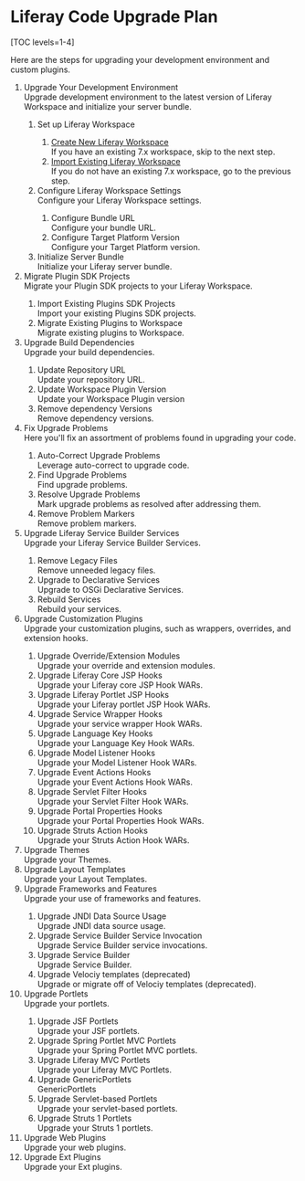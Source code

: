 # Liferay Code Upgrade Plan 

[TOC levels=1-4]

<p>
Here are the steps for upgrading your development environment and custom plugins.
</p>

<ol id="root">
    <li>
        <div class="title">Upgrade Your Development Environment</div>
        <div class="description">Upgrade development environment to the latest version of Liferay Workspace and initialize your server bundle.</div>
    </li>
    <ol>
        <li>
            <div class="title">Set up Liferay Workspace</div>
        </li>
        <ol>
            <li commandId="create_new_liferay_workspace">
                <div class="title"><a href="https://web-community-beta.wedeploy.io/web/guest/docs/7-2/reference/-/knowledge_base/reference/tooling">Create New Liferay Workspace</a></div>
                <div class="description">If you have an existing 7.x workspace, skip to the next step.</div>
            </li>
            <li commandId="import_existing_liferay_workspace">
                <div class="title"><a href="https://web-community-beta.wedeploy.io/web/guest/docs/7-2/reference/-/knowledge_base/reference/blade-cli">Import Existing Liferay Workspace</a></div>
                <div class="description">If you do not have an existing 7.x workspace, go to the previous step.</div>
            </li>
        </ol>
        <li>
            <div class="title">Configure Liferay Workspace Settings</div>
            <div class="description">Configure your Liferay Workspace settings.</div>
        </li>
        <ol>
            <li commandId="configure_bundle_url">
                <div class="title">Configure Bundle URL</div>
                <div class="description">Configure your bundle URL.</div>
            </li>
            <li commandId="configure_target_platform_version">
                <div class="title">Configure Target Platform Version</div>
                <div class="description">Configure your Target Platform version.</div>
            </li>
        </ol>
        <li commandId="initialize_server_bundle">
            <div class="title">Initialize Server Bundle</div>
            <div class="description">Initialize your Liferay server bundle.</div>
        </li>
    </ol>
    <li>
        <div class="title">Migrate Plugin SDK Projects</div>
        <div class="description">Migrate your Plugin SDK projects to your Liferay Workspace.</div>
    </li>
    <ol>
        <li commandId="import_existing_plugins_sdk">
            <div class="title">Import Existing Plugins SDK Projects</div>
            <div class="description">Import your existing Plugins SDK projects.</div>
        </li>
        <li commandId="migrate_existing_plugins_to_workspace">
            <div class="title">Migrate Existing Plugins to Workspace</div>
            <div class="description">Migrate existing plugins to Workspace.</div>
        </li>
    </ol>
    <li>
        <div class="title">Upgrade Build Dependencies</div>
        <div class="description">Upgrade your build dependencies.</div>
    </li>
    <ol>
        <li>
            <div class="title">Update Repository URL</div>
            <div class="description">Update your repository URL.</div>
        </li>
        <li>
            <div class="title">Update Workspace Plugin Version</div>
            <div class="description">Update your Workspace Plugin version</div>
        </li>
        <li>
            <div class="title">Remove dependency Versions</div>
            <div class="description">Remove dependency versions.</div>
        </li>
    </ol>
    <li>
        <div class="title">Fix Upgrade Problems</div>
        <div class="description">Here you'll fix an assortment of problems found in upgrading your code.</div>
    </li>
    <ol>
        <li commandId="auto_correct_find_upgrade_problems">
            <div class="title">Auto-Correct Upgrade Problems</div>
            <div class="description">Leverage auto-correct to upgrade code.</div>
        </li>
        <li commandId="find_upgrade_problems">
            <div class="title">Find Upgrade Problems</div>
            <div class="description">Find upgrade problems.</div>
        </li>
        <li>
            <div class="title">Resolve Upgrade Problems</div>
            <div class="description">Mark upgrade problems as resolved after addressing them.</div>
        </li>
        <li commandId="remove_upgrade_problems_markers">
            <div class="title">Remove Problem Markers</div>
            <div class="description">Remove problem markers.</div>
        </li>
    </ol>
    <li>
        <div class="title">Upgrade Liferay Service Builder Services</div>
        <div class="description">Upgrade your Liferay Service Builder Services.</div>
    </li>
    <ol>
        <li commandId="remove_legacy_files">
            <div class="title">Remove Legacy Files</div>
            <div class="description">Remove unneeded legacy files.</div>
        </li>
        <li>
            <div class="title">Upgrade to Declarative Services</div>
            <div class="description">Upgrade to OSGi Declarative Services.</div>
        </li>
        <li commandId="rebuild_services">
            <div class="title">Rebuild Services</div>
            <div class="description">Rebuild your services.</div>
        </li>
    </ol>
    <li>
        <div class="title">Upgrade Customization Plugins</div>
        <div class="description">Upgrade your customization plugins, such as wrappers, overrides, and extension hooks.</div>
    </li>
    <ol>
        <li>
            <div class="title">Upgrade Override/Extension Modules</div>
            <div class="description">Upgrade your override and extension modules.</div>
        </li>
        <li>
            <div class="title">Upgrade Liferay Core JSP Hooks</div>
            <div class="description">Upgrade your Liferay core JSP Hook WARs.</div>
        </li>
        <li>
            <div class="title">Upgrade Liferay Portlet JSP Hooks</div>
            <div class="description">Upgrade your Liferay portlet JSP Hook WARs.</div>
        </li>
        <li>
            <div class="title">Upgrade Service Wrapper Hooks</div>
            <div class="description">Upgrade your service wrapper Hook WARs.</div>
        </li>
        <li>
            <div class="title">Upgrade Language Key Hooks</div>
            <div class="description">Upgrade your Language Key Hook WARs.</div>
        </li>
        <li>
            <div class="title">Upgrade Model Listener Hooks</div>
            <div class="description">Upgrade your Model Listener Hook WARs.</div>
        </li>
        <li>
            <div class="title">Upgrade Event Actions Hooks</div>
            <div class="description">Upgrade your Event Actions Hook WARs.</div>
        </li>
        <li>
            <div class="title">Upgrade Servlet Filter Hooks</div>
            <div class="description">Upgrade your Servlet Filter Hook WARs.</div>
        </li>
        <li>
            <div class="title">Upgrade Portal Properties Hooks</div>
            <div class="description">Upgrade your Portal Properties Hook WARs.</div>
        </li>
        <li>
            <div class="title">Upgrade Struts Action Hooks</div>
            <div class="description">Upgrade your Struts Action Hook WARs.</div>
        </li>
    </ol>
    <li>
        <div class="title">Upgrade Themes</div>
        <div class="description">Upgrade your Themes.</div>
    </li>
    <li>
        <div class="title">Upgrade Layout Templates</div>
        <div class="description">Upgrade your Layout Templates.</div>
    </li>
    <li>
        <div class="title">Upgrade Frameworks and Features</div>
        <div class="description">Upgrade your use of frameworks and features.</div>
    </li>
    <ol>
        <li>
            <div class="title">Upgrade JNDI Data Source Usage</div>
            <div class="description">Upgrade JNDI data source usage.</div>
        </li>
        <li>
            <div class="title">Upgrade Service Builder Service Invocation</div>
            <div class="description">Upgrade Service Builder service invocations.</div>
        </li>
        <li>
            <div class="title">Upgrade Service Builder</div>
            <div class="description">Upgrade Service Builder.</div>
        </li>
        <li>
            <div class="title">Upgrade Velociy templates (deprecated)</div>
            <div class="description">Upgrade or migrate off of Velociy templates (deprecated).</div>
        </li>
    </ol>
    <li>
        <div class="title">Upgrade Portlets</div>
        <div class="description">Upgrade your portlets.</div>
    </li>
    <ol>
        <li>
            <div class="title">Upgrade JSF Portlets</div>
            <div class="description">Upgrade your JSF portlets.</div>
        </li>
        <li>
            <div class="title">Upgrade Spring Portlet MVC Portlets</div>
            <div class="description">Upgrade your Spring Portlet MVC portlets.</div>
        </li>
        <li>
            <div class="title">Upgrade Liferay MVC Portlets</div>
            <div class="description">Upgrade your Liferay MVC Portlets.</div>
        </li>
        <li>
            <div class="title">Upgrade GenericPortlets</div>
            <div class="description">GenericPortlets</div>
        </li>
        <li>
            <div class="title">Upgrade Servlet-based Portlets</div>
            <div class="description">Upgrade your servlet-based portlets.</div>
        </li>
        <li>
            <div class="title">Upgrade Struts 1 Portlets</div>
            <div class="description">Upgrade your Struts 1 portlets.</div>
        </li>
    </ol>
    <li>
        <div class="title">Upgrade Web Plugins</div>
        <div class="description">Upgrade your web plugins.</div>
    </li>
    <li>
        <div class="title">Upgrade Ext Plugins</div>
        <div class="description">Upgrade your Ext plugins.</div>
    </li>
</ol>

